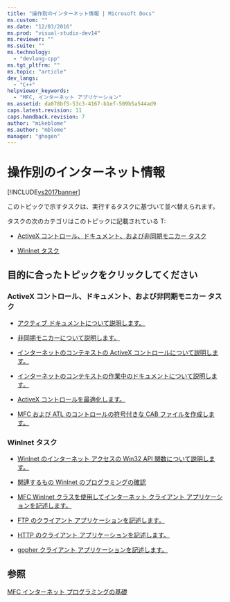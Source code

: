 ```yaml
---
title: "操作別のインターネット情報 | Microsoft Docs"
ms.custom: ""
ms.date: "12/03/2016"
ms.prod: "visual-studio-dev14"
ms.reviewer: ""
ms.suite: ""
ms.technology: 
  - "devlang-cpp"
ms.tgt_pltfrm: ""
ms.topic: "article"
dev_langs: 
  - "C++"
helpviewer_keywords: 
  - "MFC, インターネット アプリケーション"
ms.assetid: da078bf5-53c3-4167-b1ef-509b5a544ad9
caps.latest.revision: 11
caps.handback.revision: 7
author: "mikeblome"
ms.author: "mblome"
manager: "ghogen"
---
```

# 操作別のインターネット情報
[!INCLUDE[vs2017banner](../assembler/inline/includes/vs2017banner.md)]

このトピックで示すタスクは、実行するタスクに基づいて並べ替えられます。  
  
 タスクの次のカテゴリはこのトピックに記載されている T:  
  
-   [ActiveX コントロール、ドキュメント、および非同期モニカー タスク](#_core_activex_controls.2c_.documents_and_asynchronous_moniker_tasks)  
  
-   [WinInet タスク](#_core_wininet_tasks)  
  
## 目的に合ったトピックをクリックしてください  
  
###  <a name="_core_activex_controls.2c_.documents_and_asynchronous_moniker_tasks"></a> ActiveX コントロール、ドキュメント、および非同期モニカー タスク  
  
-   [アクティブ ドキュメントについて説明します。](../Topic/Active%20Documents%20on%20the%20Internet.md)  
  
-   [非同期モニカーについて説明します。](../mfc/asynchronous-monikers-on-the-internet.md)  
  
-   [インターネットのコンテキストの ActiveX コントロールについて説明します。](../mfc/activex-controls-on-the-internet.md)  
  
-   [インターネットのコンテキストの作業中のドキュメントについて説明します。](../Topic/Active%20Documents%20on%20the%20Internet.md)  
  
-   [ActiveX コントロールを最適化します。](../mfc/mfc-activex-controls-optimization.md)  
  
-   [MFC および ATL のコントロールの符号付きな CAB ファイルを作成します。](http://msdn.microsoft.com/ja-jp/14e50724-2505-4258-ae6b-326b706de409)  
  
###  <a name="_core_wininet_tasks"></a> WinInet タスク  
  
-   [WinInet のインターネット アクセスの Win32 API 関数について説明します。](../mfc/wininet-basics.md)  
  
-   [関連するもの WinInet のプログラミングの確認](../mfc/win32-internet-extensions-wininet.md)  
  
-   [MFC WinInet クラスを使用してインターネット クライアント アプリケーションを記述します。](../mfc/writing-an-internet-client-application-using-mfc-wininet-classes.md)  
  
-   [FTP のクライアント アプリケーションを記述します。](../mfc/steps-in-a-typical-ftp-client-application.md)  
  
-   [HTTP のクライアント アプリケーションを記述します。](../mfc/steps-in-a-typical-http-client-application.md)  
  
-   [gopher クライアント アプリケーションを記述します。](../mfc/steps-in-a-typical-gopher-client-application.md)  
  
## 参照  
 [MFC インターネット プログラミングの基礎](../mfc/mfc-internet-programming-basics.md)